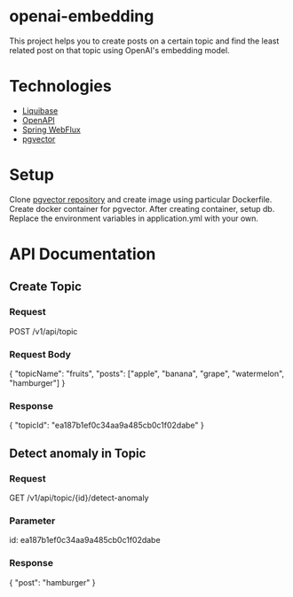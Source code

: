 # openai-embedding
This project helps you to create posts on a certain topic and find the least related post on that topic using OpenAI's embedding model.

# Technologies
* [Liquibase](https://docs.liquibase.com/home.html)
* [OpenAPI](https://springdoc.org/)
* [Spring WebFlux](https://spring.io/guides/gs/reactive-rest-service/)
* [pgvector](https://github.com/pgvector/pgvector)

# Setup
Clone [pgvector repository](https://github.com/pgvector/pgvector) and create image using particular Dockerfile. Create docker container for pgvector. After creating container, setup db. Replace the environment variables in application.yml with your own.

# API Documentation

## Create Topic 

### Request 
POST /v1/api/topic

### Request Body
{
  "topicName": "fruits",
  "posts": ["apple", "banana", "grape", "watermelon", "hamburger"]
}

### Response
{
  "topicId": "ea187b1ef0c34aa9a485cb0c1f02dabe"
}

## Detect anomaly in Topic

### Request 
GET /v1/api/topic/{id}/detect-anomaly

### Parameter

id: ea187b1ef0c34aa9a485cb0c1f02dabe

### Response
{
  "post": "hamburger"
}

